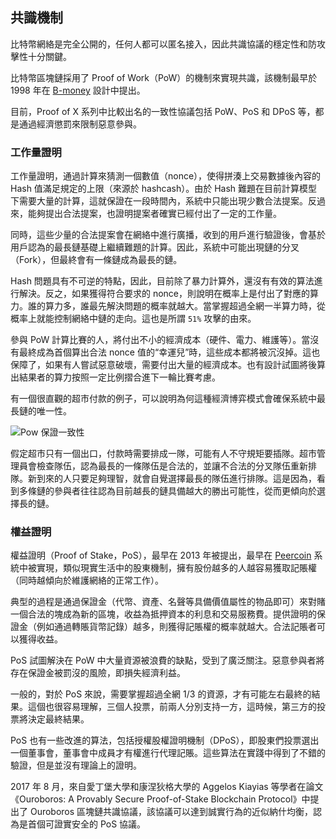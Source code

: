 ## 共識機制

比特幣網絡是完全公開的，任何人都可以匿名接入，因此共識協議的穩定性和防攻擊性十分關鍵。

比特幣區塊鏈採用了 Proof of Work（PoW）的機制來實現共識，該機制最早於 1998 年在 [B-money](http://www.weidai.com/bmoney.txt) 設計中提出。

目前，Proof of X 系列中比較出名的一致性協議包括 PoW、PoS 和 DPoS 等，都是通過經濟懲罰來限制惡意參與。

### 工作量證明

工作量證明，通過計算來猜測一個數值（nonce），使得拼湊上交易數據後內容的 Hash 值滿足規定的上限（來源於 hashcash）。由於 Hash 難題在目前計算模型下需要大量的計算，這就保證在一段時間內，系統中只能出現少數合法提案。反過來，能夠提出合法提案，也證明提案者確實已經付出了一定的工作量。

同時，這些少量的合法提案會在網絡中進行廣播，收到的用戶進行驗證後，會基於用戶認為的最長鏈基礎上繼續難題的計算。因此，系統中可能出現鏈的分叉（Fork），但最終會有一條鏈成為最長的鏈。

Hash 問題具有不可逆的特點，因此，目前除了暴力計算外，還沒有有效的算法進行解決。反之，如果獲得符合要求的 nonce，則說明在概率上是付出了對應的算力。誰的算力多，誰最先解決問題的概率就越大。當掌握超過全網一半算力時，從概率上就能控制網絡中鏈的走向。這也是所謂 `51%` 攻擊的由來。

參與 PoW 計算比賽的人，將付出不小的經濟成本（硬件、電力、維護等）。當沒有最終成為首個算出合法 nonce 值的“幸運兒”時，這些成本都將被沉沒掉。這也保障了，如果有人嘗試惡意破壞，需要付出大量的經濟成本。也有設計試圖將後算出結果者的算力按照一定比例摺合進下一輪比賽考慮。

有一個很直觀的超市付款的例子，可以說明為何這種經濟博弈模式會確保系統中最長鏈的唯一性。

![Pow 保證一致性](_images/pow.png)

假定超市只有一個出口，付款時需要排成一隊，可能有人不守規矩要插隊。超市管理員會檢查隊伍，認為最長的一條隊伍是合法的，並讓不合法的分叉隊伍重新排隊。新到來的人只要足夠理智，就會自覺選擇最長的隊伍進行排隊。這是因為，看到多條鏈的參與者往往認為目前越長的鏈具備越大的勝出可能性，從而更傾向於選擇長的鏈。

### 權益證明

權益證明（Proof of Stake，PoS），最早在 2013 年被提出，最早在 [Peercoin]() 系統中被實現，類似現實生活中的股東機制，擁有股份越多的人越容易獲取記賬權（同時越傾向於維護網絡的正常工作）。

典型的過程是通過保證金（代幣、資產、名聲等具備價值屬性的物品即可）來對賭一個合法的塊成為新的區塊，收益為抵押資本的利息和交易服務費。提供證明的保證金（例如通過轉賬貨幣記錄）越多，則獲得記賬權的概率就越大。合法記賬者可以獲得收益。

PoS 試圖解決在 PoW 中大量資源被浪費的缺點，受到了廣泛關注。惡意參與者將存在保證金被罰沒的風險，即損失經濟利益。

一般的，對於 PoS 來說，需要掌握超過全網 1/3 的資源，才有可能左右最終的結果。這個也很容易理解，三個人投票，前兩人分別支持一方，這時候，第三方的投票將決定最終結果。

PoS 也有一些改進的算法，包括授權股權證明機制（DPoS），即股東們投票選出一個董事會，董事會中成員才有權進行代理記賬。這些算法在實踐中得到了不錯的驗證，但是並沒有理論上的證明。

2017 年 8 月，來自愛丁堡大學和康涅狄格大學的 Aggelos Kiayias 等學者在論文《Ouroboros: A Provably Secure Proof-of-Stake Blockchain Protocol》中提出了 Ouroboros 區塊鏈共識協議，該協議可以達到誠實行為的近似納什均衡，認為是首個可證實安全的 PoS 協議。

